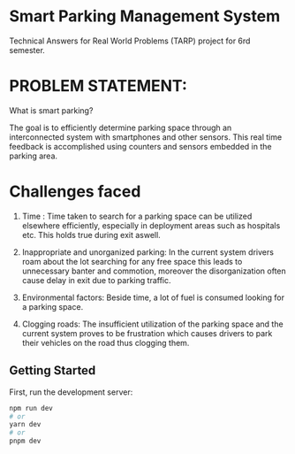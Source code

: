 # Smart Parking Management System
Technical Answers for Real World Problems (TARP) project for 6rd semester.

# PROBLEM STATEMENT:

What is smart parking?

The goal is to efficiently determine parking space through an interconnected system with smartphones and other sensors. This real time feedback is accomplished using counters and sensors embedded in the parking area.

# Challenges faced

1. Time :
Time taken to search for a parking space can be utilized elsewhere efficiently, especially in deployment areas such as hospitals etc. This holds true during exit aswell.

2. Inappropriate and unorganized parking:
In the current system drivers roam about the lot searching for any free space this leads to unnecessary banter and commotion, moreover the disorganization often cause delay in exit due to parking traffic.

3. Environmental factors:
Beside time, a lot of fuel is consumed looking for a parking space.

4. Clogging roads:
The insufficient utilization of the parking space and the current system proves to be frustration which causes drivers to park their vehicles on the road thus clogging them.


## Getting Started

First, run the development server:

```bash
npm run dev
# or
yarn dev
# or
pnpm dev
```
